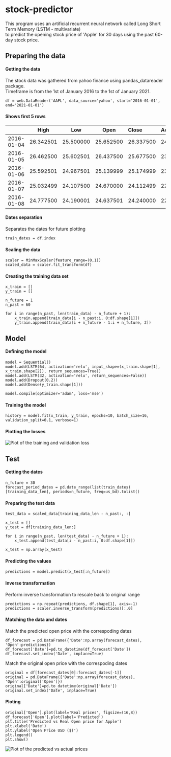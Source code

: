 # stock-predictor
This program uses an artificial recurrent neural network called Long Short Term Memory (LSTM - multivariate)<br/>to predict the opening stock price of 'Apple' for 30 days using the past 60-day stock price.

## Preparing the data

#### Getting the data

The stock data was gathered from yahoo finance using pandas_datareader package.\
Timeframe is from the 1st of January 2016 to the 1st of January 2021.

```df = web.DataReader('AAPL', data_source='yahoo', start='2016-01-01', end='2021-01-01')```

#### Shows first 5 rows


|| High | Low | Open | Close | Adj Close |
|:-------------:|:-------------:|:-------------:|:-------------:|:--------------|:--------------|
|2016-01-04|26.342501|25.500000|25.652500|26.337500|24.400942|
|2016-01-05|26.462500|25.602501|26.437500|25.677500|23.789471|
|2016-01-06|25.592501|24.967501|25.139999|25.174999|23.323915|
|2016-01-07|25.032499|24.107500|24.670000|24.112499|22.339539|
|2016-01-08|24.777500|24.190001|24.637501|24.240000|22.457672|


#### Dates separation

Separates the dates for future plotting

```train_dates = df.index```

#### Scaling the data

```
scaler = MinMaxScaler(feature_range=(0,1))
scaled_data = scaler.fit_transform(df)
```

#### Creating the training data set

```
x_train = []
y_train = []

n_future = 1
n_past = 60

for i in range(n_past, len(train_data) - n_future + 1):
    x_train.append(train_data[i - n_past:i, 0:df.shape[1]])
    y_train.append(train_data[i + n_future - 1:i + n_future, 2])
```

## Model

#### Defining the model
```
model = Sequential()
model.add(LSTM(64, activation='relu', input_shape=(x_train.shape[1], x_train.shape[2]), return_sequences=True))
model.add(LSTM(32, activation='relu', return_sequences=False))
model.add(Dropout(0.2))
model.add(Dense(y_train.shape[1]))

model.compile(optimizer='adam', loss='mse')
```

#### Training the model

``` 
history = model.fit(x_train, y_train, epochs=10, batch_size=16, validation_split=0.1, verbose=1)
```

#### Plotting the losses

![Plot of the training and validation loss](https://github.com/breezy11/stock-predictor/blob/master/plots/training-validation-loss.png)

## Test

#### Getting the dates

```
n_future = 30
forecast_period_dates = pd.date_range(list(train_dates)[training_data_len], periods=n_future, freq=us_bd).tolist()
```

#### Preparing the test data

```
test_data = scaled_data[training_data_len - n_past:, :]

x_test = []
y_test = df[training_data_len:]

for i in range(n_past, len(test_data) - n_future + 1):
    x_test.append(test_data[i - n_past:i, 0:df.shape[1]])

x_test = np.array(x_test)
```

#### Predicting the values

```
predictions = model.predict(x_test[:n_future])
```

#### Inverse transformation

Perform inverse transformation to rescale back to original range
```
predictions = np.repeat(predictions, df.shape[1], axis=-1)
predictions = scaler.inverse_transform(predictions)[:,0]
```

#### Matching the data and dates

Match the predicted open price with the correspoding dates
```
df_forecast = pd.DataFrame({'Date':np.array(forecast_dates), 'Open':predictions})
df_forecast['Date']=pd.to_datetime(df_forecast['Date'])
df_forecast.set_index('Date', inplace=True)
```
Match the original open price with the correspoding dates
```
original = df[forecast_dates[0]:forecast_dates[-1]]
original = pd.DataFrame({'Date':np.array(forecast_dates), 'Open':original['Open']})
original['Date']=pd.to_datetime(original['Date'])
original.set_index('Date', inplace=True)
```

#### Ploting

```
original['Open'].plot(label='Real prices', figsize=(16,8))
df_forecast['Open'].plot(label='Predicted')
plt.title('Predicted vs Real Open price for Apple')
plt.xlabel('Date')
plt.ylabel('Open Price USD ($)')
plt.legend()
plt.show()
```

![Plot of the predicted vs actual prices](https://github.com/breezy11/stock-predictor/blob/master/plots/predicted.png)
